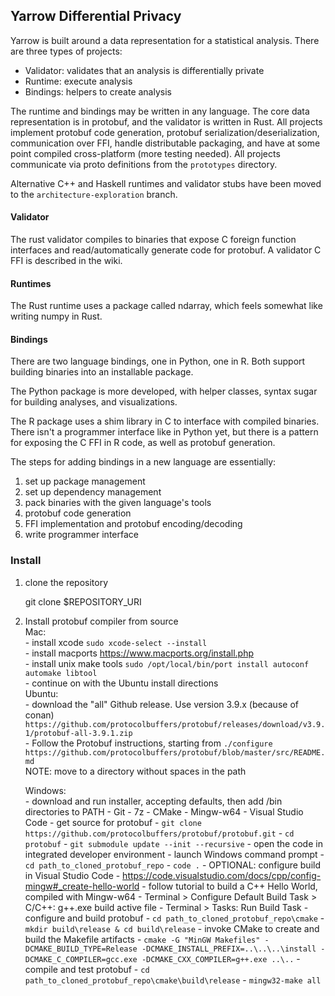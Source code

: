 ## Yarrow Differential Privacy
Yarrow is built around a data representation for a statistical analysis. There are three types of projects:
- Validator: validates that an analysis is differentially private
- Runtime: execute analysis
- Bindings: helpers to create analysis

The runtime and bindings may be written in any language. The core data representation is in protobuf, and the validator is written in Rust. All projects implement protobuf code generation, protobuf serialization/deserialization, communication over FFI, handle distributable packaging, and have at some point compiled cross-platform (more testing needed). All projects communicate via proto definitions from the `prototypes` directory.  

Alternative C++ and Haskell runtimes and validator stubs have been moved to the `architecture-exploration` branch.  


#### Validator
The rust validator compiles to binaries that expose C foreign function interfaces and read/automatically generate code for protobuf. A validator C FFI is described in the wiki.  

#### Runtimes
The Rust runtime uses a package called ndarray, which feels somewhat like writing numpy in Rust.  

#### Bindings
There are two language bindings, one in Python, one in R. Both support building binaries into an installable package.  

The Python package is more developed, with helper classes, syntax sugar for building analyses, and visualizations.  

The R package uses a shim library in C to interface with compiled binaries. There isn't a programmer interface like in Python yet, but there is a pattern for exposing the C FFI in R code, as well as protobuf generation.  

The steps for adding bindings in a new language are essentially:  
1. set up package management  
2. set up dependency management  
3. pack binaries with the given language's tools  
4. protobuf code generation  
5. FFI implementation and protobuf encoding/decoding  
6. write programmer interface  


### Install
1. clone the repository  


    git clone $REPOSITORY_URI

2. Install protobuf compiler from source  
    Mac:  
        - install xcode `sudo xcode-select --install`  
        - install macports https://www.macports.org/install.php  
        - install unix make tools `sudo /opt/local/bin/port install autoconf automake libtool`  
        - continue on with the Ubuntu install directions  
    Ubuntu:  
        - download the "all" Github release. Use version 3.9.x (because of conan)  
          `https://github.com/protocolbuffers/protobuf/releases/download/v3.9.1/protobuf-all-3.9.1.zip`  
        - Follow the Protobuf instructions, starting from `./configure`  
          `https://github.com/protocolbuffers/protobuf/blob/master/src/README.md`  
          NOTE: move to a directory without spaces in the path  

    Windows:  
        - download and run installer, accepting defaults, then add /bin directories to PATH
		  - Git
		  - 7z
		  - CMake
		  - Mingw-w64
		  - Visual Studio Code
        - get source for protobuf
		  - `git clone https://github.com/protocolbuffers/protobuf/protobuf.git`
		  - `cd protobuf`
		  - `git submodule update --init --recursive`
		- open the code in integrated developer environment
			- launch Windows command prompt
			- `cd path_to_cloned_protobuf_repo`
			- `code .`
        - OPTIONAL: configure build in Visual Studio Code
		  - https://code.visualstudio.com/docs/cpp/config-mingw#_create-hello-world
		  - follow tutorial to build a C++ Hello World, compiled with Mingw-w64
		  - Terminal > Configure Default Build Task > C/C++: g++.exe build active file
		  - Terminal > Tasks: Run Build Task
		- configure and build protobuf
			- `cd path_to_cloned_protobuf_repo\cmake`
			- `mkdir build\release & cd build\release`
			- invoke CMake to create and build the Makefile artifacts
				- `cmake -G "MinGW Makefiles" -DCMAKE_BUILD_TYPE=Release -DCMAKE_INSTALL_PREFIX=..\..\..\install -DCMAKE_C_COMPILER=gcc.exe -DCMAKE_CXX_COMPILER=g++.exe ..\..`
        - compile and test protobuf
		  - `cd path_to_cloned_protobuf_repo\cmake\build\release`
		  - `mingw32-make all`
